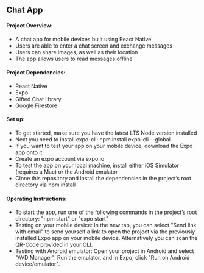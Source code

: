 ## Chat App

#### Project Overview:

- A chat app for mobile devices built using React Native
- Users are able to enter a chat screen and exchange messages
- Users can share images, as well as their location
- The app allows users to read messages offline

#### Project Dependencies:

- React Native
- Expo
- Gifted Chat library
- Google Firestore

#### Set up:

- To get started, make sure you have the latest LTS Node version installed
- Next you need to install expo-cli: npm install expo-cli --global
- If you want to test your app on your mobile device, download the Expo app onto it
- Create an expo account via expo.io
- To test the app on your local machine, install either iOS Simulator (requires a Mac) or the Android emulator
- Clone this repository and install the dependencies in the project’s root directory via npm install

#### Operating Instructions:

- To start the app, run one of the following commands in the project’s root directory: "npm start" or "expo start"
- Testing on your mobile device: In the new tab, you can select "Send link with email" to send yourself a link to open the project via the previously installed Expo app on your mobile device. Alternatively you can scan the QR-Code provided in your CLI.
- Testing with Android emulator: Open your project in Android and select "AVD Manager". Run the emulator, and in Expo, click "Run on Android device/emulator".


